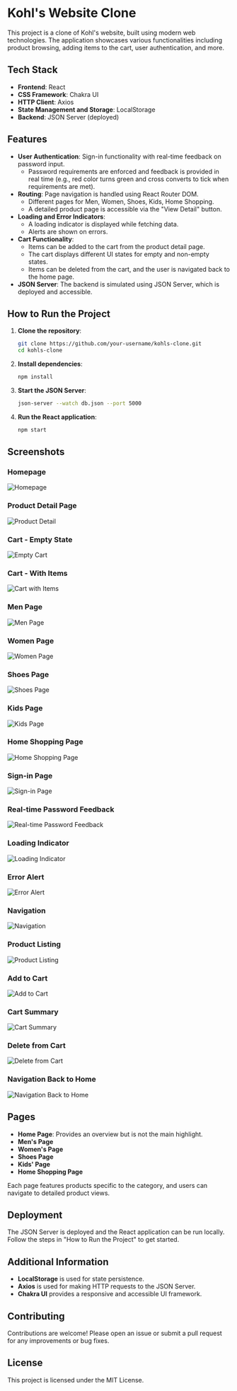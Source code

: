 # Kohl's Website Clone

This project is a clone of Kohl's website, built using modern web technologies. The application showcases various functionalities including product browsing, adding items to the cart, user authentication, and more.

## Tech Stack

- **Frontend**: React
- **CSS Framework**: Chakra UI
- **HTTP Client**: Axios
- **State Management and Storage**: LocalStorage
- **Backend**: JSON Server (deployed)

## Features

- **User Authentication**: Sign-in functionality with real-time feedback on password input.
  - Password requirements are enforced and feedback is provided in real time (e.g., red color turns green and cross converts to tick when requirements are met).
- **Routing**: Page navigation is handled using React Router DOM.
  - Different pages for Men, Women, Shoes, Kids, Home Shopping.
  - A detailed product page is accessible via the "View Detail" button.
- **Loading and Error Indicators**: 
  - A loading indicator is displayed while fetching data.
  - Alerts are shown on errors.
- **Cart Functionality**: 
  - Items can be added to the cart from the product detail page.
  - The cart displays different UI states for empty and non-empty states.
  - Items can be deleted from the cart, and the user is navigated back to the home page.
- **JSON Server**: The backend is simulated using JSON Server, which is deployed and accessible.

## How to Run the Project

1. **Clone the repository**:
    ```bash
    git clone https://github.com/your-username/kohls-clone.git
    cd kohls-clone
    ```

2. **Install dependencies**:
    ```bash
    npm install
    ```

3. **Start the JSON Server**:
    ```bash
    json-server --watch db.json --port 5000
    ```

4. **Run the React application**:
    ```bash
    npm start
    ```

## Screenshots

### Homepage
![Homepage](src/ssOfProject/ss1.png)

### Product Detail Page
![Product Detail](src/ssOfProject/ss2.png)

### Cart - Empty State
![Empty Cart](src/ssOfProject/ss3.png)

### Cart - With Items
![Cart with Items](src/ssOfProject/ss4.png)

### Men Page
![Men Page](src/ssOfProject/ss5.png)

### Women Page
![Women Page](src/ssOfProject/ss6.png)

### Shoes Page
![Shoes Page](src/ssOfProject/ss7.png)

### Kids Page
![Kids Page](src/ssOfProject/ss8.png)

### Home Shopping Page
![Home Shopping Page](src/ssOfProject/ss9.png)

### Sign-in Page
![Sign-in Page](src/ssOfProject/ss10.png)

### Real-time Password Feedback
![Real-time Password Feedback](src/ssOfProject/ss11.png)

### Loading Indicator
![Loading Indicator](src/ssOfProject/ss12.png)

### Error Alert
![Error Alert](src/ssOfProject/ss13.png)

### Navigation
![Navigation](src/ssOfProject/ss14.png)

### Product Listing
![Product Listing](src/ssOfProject/ss15.png)

### Add to Cart
![Add to Cart](src/ssOfProject/ss16.png)

### Cart Summary
![Cart Summary](src/ssOfProject/ss17.png)

### Delete from Cart
![Delete from Cart](src/ssOfProject/ss18.png)

### Navigation Back to Home
![Navigation Back to Home](src/ssOfProject/ss19.png)

## Pages

- **Home Page**: Provides an overview but is not the main highlight.
- **Men's Page**
- **Women's Page**
- **Shoes Page**
- **Kids' Page**
- **Home Shopping Page**

Each page features products specific to the category, and users can navigate to detailed product views.

## Deployment

The JSON Server is deployed and the React application can be run locally. Follow the steps in "How to Run the Project" to get started.

## Additional Information

- **LocalStorage** is used for state persistence.
- **Axios** is used for making HTTP requests to the JSON Server.
- **Chakra UI** provides a responsive and accessible UI framework.

## Contributing

Contributions are welcome! Please open an issue or submit a pull request for any improvements or bug fixes.

## License

This project is licensed under the MIT License.
